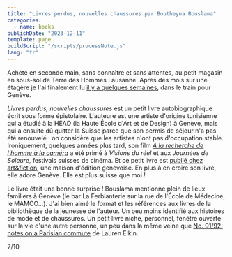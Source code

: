```yaml
---
title: "Livres perdus, nouvelles chaussures par Boutheyna Bouslama"
categories:
  - name: books
publishDate: "2023-12-11"
template: page
buildScript: "/scripts/processNote.js"
lang: "fr"
---
```


Acheté en seconde main, sans connaître et sans attentes, au petit magasin en sous-sol de Terre des Hommes Lausanne. Après des mois sur une étagère je l'ai finalement lu [il y a quelques semaines](/notes/weeknote-36-not-seeing-oriane-bertone/), dans le train pour Genève.

_Livres perdus, nouvelles chaussures_ est un petit livre autobiographique écrit sous forme épistolaire. L'auteure est une artiste d'origine tunisienne qui a étudié à la HEAD (la Haute École d'Art et de Design) à Genève, mais qui a ensuite dû quitter la Suisse parce que son permis de séjour n'a pas été renouvelé : on considère que les artistes n'ont pas d'occupation stable. Ironiquement, quelques années plus tard, son film [_À la recherche de l’homme à la caméra_](https://www.swissfilms.ch/fr/movie/a-la-recherche-de-l-homme-a-la-camera/1F6CE4E6FA9F43DCAC63B90267145846) a été primé à _Visions du réel_ et aux _Journées de Soleure_, festivals suisses de cinéma. Et ce petit livre est [publié chez art&fiction](https://artfiction.ch/produit/livres-perdus-nouvelles-chaussures), une maison d'édition genevoise. En plus à en croire son livre, elle adore Genève. Elle est plus suisse que moi !

Le livre était une bonne surprise ! Bouslama mentionne plein de lieux familiers à Genève (le bar La Ferblanterie sur la rue de l'École de Médecine, le MAMCO...). J'ai bien aimé le format et les références aux livres de la bibliothèque de la jeunesse de l'auteur. Un peu moins identifié aux histoires de mode et de chaussures. Un petit livre niche, personnel, fenêtre ouverte sur la vie d'une autre personne, un peu dans la même veine que [No. 91/92: notes on a Parisian commute](/notes/no-91-92-notes-on-a-parisian-commute-by-lauren-elkin/) de Lauren Elkin.

7/10
